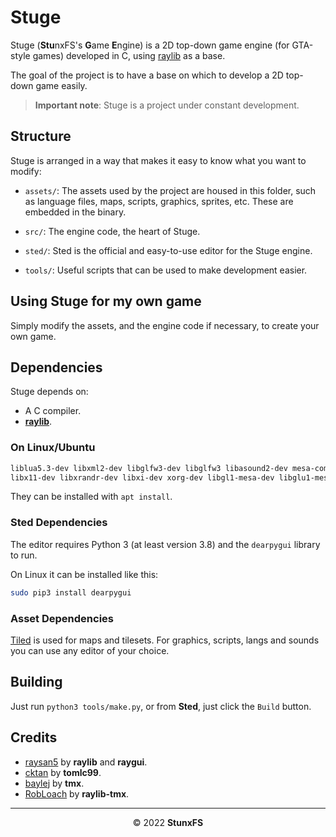 # Stuge

Stuge (**Stu**nxFS's **G**ame **E**ngine) is a 2D top-down game
engine (for GTA-style games) developed in C, using
[raylib](https://github.com/raysan5/raylib) as a base.

The goal of the project is to have a base on which to develop a
2D top-down game easily.

> **Important note**: Stuge is a project under constant development.

## Structure

Stuge is arranged in a way that makes it easy to know what you
want to modify:

* `assets/`: The assets used by the project are housed in this
    folder, such as language files, maps, scripts, graphics, sprites,
    etc. These are embedded in the binary.

* `src/`: The engine code, the heart of Stuge.

* `sted/`: Sted is the official and easy-to-use editor for the Stuge engine.

* `tools/`: Useful scripts that can be used to make development easier.

## Using Stuge for my own game

Simply modify the assets, and the engine code if necessary, to create
your own game.

## Dependencies

Stuge depends on:

* A C compiler.
* [**raylib**](https://www.raylib.com/).

### On Linux/Ubuntu

```bash
liblua5.3-dev libxml2-dev libglfw3-dev libglfw3 libasound2-dev mesa-common-dev
libx11-dev libxrandr-dev libxi-dev xorg-dev libgl1-mesa-dev libglu1-mesa-dev
```

They can be installed with `apt install`.

### Sted Dependencies

The editor requires Python 3 (at least version 3.8) and the `dearpygui` library
to run.

On Linux it can be installed like this:

```bash
sudo pip3 install dearpygui
```

### Asset Dependencies

[Tiled](http://mapeditor.org) is used for maps and tilesets. For graphics, scripts,
langs and sounds you can use any editor of your choice.

## Building

Just run `python3 tools/make.py`, or from **Sted**, just click the `Build` button.

## Credits

* [raysan5](https://github.com/raysan5) by **raylib** and **raygui**.
* [cktan](https://github.com/cktan) by **tomlc99**.
* [baylej](https://github.com/baylej) by **tmx**.
* [RobLoach](https://github.com/RobLoach) by **raylib-tmx**.

* * *

<div align="center">

© 2022 **StunxFS**

</div>
